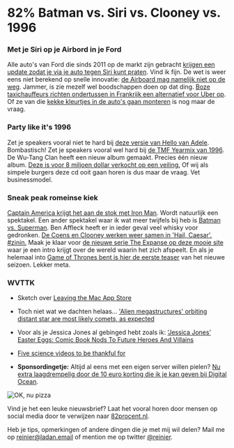 # 82% Batman vs. Siri vs. Clooney vs. 1996

### Met je Siri op je Airbord in je Ford

Alle auto's van Ford die sinds 2011 op de markt zijn gebracht [krijgen een update zodat je via je auto tegen Siri kunt praten](http://www.theverge.com/2015/12/3/9841220/ford-siri-eyes-free-update). Vind ik fijn. De wet is weer eens niet berekend op snelle innovatie: [de Airboard mag namelijk niet op de weg](http://nos.nl/artikel/2072717-airboard-mag-nog-niet-op-de-openbare-weg.html). Jammer, is zie mezelf wel boodschappen doen op dat ding. [Boze taxichauffeurs richten ondertussen in Frankrijk een alternatief voor Uber op](http://www.theverge.com/2015/12/3/9841562/french-uber-drivers-launch-app-vtc-cab). Of ze van die [kekke kleurtjes in de auto's gaan monteren](https://newsroom.uber.com/seattle/2015/12/enabling-seamless-pickups-through-color-coding/) is nog maar de vraag.

### Party like it's 1996

Zet je speakers vooral niet te hard bij [deze versie van Hello van Adele](https://www.youtube.com/watch?v=xPKqr9z71FU&feature=youtu.be). Bombastisch! Zet je speakers vooral wel hard bij [de TMF Yearmix van 1996](https://www.youtube.com/watch?v=MnuLH4Gt7sc&feature=youtu.be). De Wu-Tang Clan heeft een nieuw album gemaakt. Precies één nieuw album. [Deze is voor 8 miljoen dollar verkocht op een veiling.](http://www.theverge.com/2015/11/25/9798952/wu-tang-clan-secret-album-sale-millions) Of wij als simpele burgers deze cd ooit gaan horen is dus maar de vraag. Vet businessmodel.

### Sneak peak romeinse kiek

[Captain America krijgt het aan de stok met Iron Man](http://www.kijkbaar.nl/2015/11/cap-vs-iron-man-in-eerste-teaser-captain-america-civil-war/). Wordt natuurlijk een spektakel. Een ander spektakel waar ik wat meer twijfels bij heb is [Batman vs. Superman](https://www.youtube.com/watch?v=fis-9Zqu2Ro&feature=youtu.be). Ben Affleck heeft er in ieder geval veel whisky voor gedronken. [De Coens en Clooney werken weer samen in 'Hail, Caesar'. #zinin.](https://www.youtube.com/watch?v=kMqeoW3XRa0) Maak je klaar voor [de nieuwe serie The Expanse op deze mooie site](http://www.syfy.com/theexpanse/enterthefuture/inside) waar je een intro krijgt over de wereld waarin het zich afspeelt. En als je helemaal into [Game of Thrones bent is hier de eerste teaser](http://www.winteriscoming.nl/2015/12/eerste-teaser-game-of-thrones-seizoen-6/) van het nieuwe seizoen. Lekker meta.


### WVTTK

- Sketch over [Leaving the Mac App Store](http://blog.sketchapp.com/post/134322691555/leaving-the-mac-app-store)

- Toch niet wat we dachten helaas… ['Alien megastructures' orbiting distant star are most likely comets, as expected](http://www.theverge.com/2015/11/29/9801480/kepler-alien-megastructure-probably-just-comets)

- Voor als je Jessica Jones al gebinged hebt zoals ik: [‘Jessica Jones’ Easter Eggs: Comic Book Nods To Future Heroes And Villains](http://www.idigitaltimes.com/jessica-jones-easter-eggs-comic-book-nods-future-heroes-and-villains-492667)

- [Five science videos to be thankful for](http://www.theverge.com/2015/11/26/9792234/science-videos-thankful-condoms-spider-slow-mo-fish)

- **Sponsordingetje:** Altijd al eens met een eigen server willen pielen? [Nu extra laagdrempelig door de 10 euro korting die ik je kan geven bij Digital Ocean](https://www.digitalocean.com/?refcode=36d239e74811).

![OK, nu pizza](https://media.giphy.com/media/mSh0WvINNNCmI/giphy.gif)

Vind je het een leuke nieuwsbrief? Laat het vooral horen door mensen op social media door te verwijzen naar [82procent.nl](http://82procent.nl). 

Heb je tips, opmerkingen of andere dingen die je met mij wil delen? Mail me op reinier@ladan.email of mention me op twitter [@reinier](https://twitter.com/reinier).  
